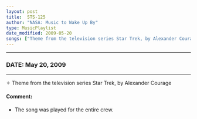 ```yaml
---
layout: post
title:  STS-125
author: "NASA: Music to Wake Up By"
type: MusicPlaylist
date_modified: 2009-05-20
songs: ["Theme from the television series Star Trek, by Alexander Courage"]
---
```


----
### DATE: May 20, 2009
----
✧ Theme from the television series Star Trek, by Alexander Courage

#### Comment:
* The song was played for the entire crew.



<br/>
<center>
	<a target="_blank"
	   href="https://twitter.com/intent/tweet?hashtags=Space,NASA,Playlist,NASAWakeupCalls,SpaceProgram&text={{ page.author}}, '{{ page.songs.first }}' {{ page.title }}, {{ page.date | date: '%B %d, %Y' }}. {{ site.url }}{{ page.url }}&via=nasawakeupcalls"><i class="fab fa-twitter" alt="Tweet this page" style="font-size: 1.3em;"></i></a>
	&nbsp; 	<i class="fas fa-user-astronaut" style="font-size: 1.5em;"></i> &nbsp;
    <a type="amzn" search="'Theme from the television series Star Trek, by Alexander Courage'" category="popular music">
    <i class="fab fa-amazon" style="font-size: 1.3em;"></i></a>
</center>
